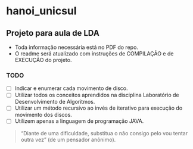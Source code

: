 # hanoi_unicsul  

## Projeto para aula de LDA
- Toda informação necessária está no PDF do repo.  
- O readme será atualizado com instruções de COMPILAÇÂO e de EXECUÇÃO do projeto.  
  
### TODO
- [ ] Indicar e enumerar cada movimento de disco.
- [ ] Utilizar todos os conceitos aprendidos na disciplina Laboratório de Desenvolvimento de
Algoritmos. 
- [ ] Utilizar um método recursivo ao invés de iterativo para execução do movimento dos discos.
- [ ] Utilizem apenas a linguagem de programação JAVA.
  
> “Diante de uma dificuldade, substitua o não consigo pelo vou tentar outra
vez” (de um pensador anônimo).
